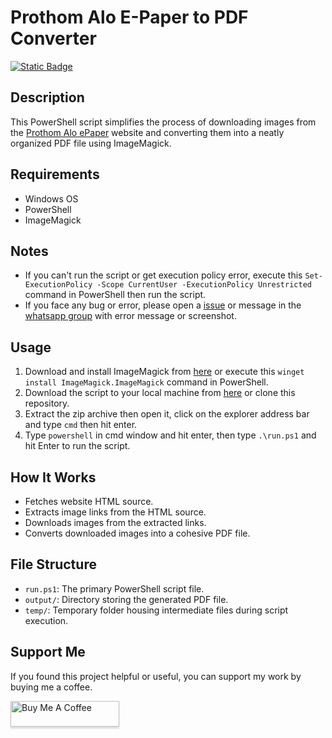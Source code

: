 # Prothom Alo E-Paper to PDF Converter

[![Static Badge](https://img.shields.io/badge/Join%20WhatsApp%20Group-Readers%20Club-green)](https://chat.whatsapp.com/KW3F0rKTYkQB0b8pWEba7u)

## Description
This PowerShell script simplifies the process of downloading images from the [Prothom Alo ePaper](https://epaper.prothomalo.com/) website and converting them into a neatly organized PDF file using ImageMagick.

## Requirements
- Windows OS
- PowerShell
- ImageMagick

## Notes
- If you can't run the script or get execution policy error, execute this `Set-ExecutionPolicy -Scope CurrentUser -ExecutionPolicy Unrestricted` command in PowerShell then run the script.
- If you face any bug or error, please open a [issue](https://github.com/fahim0864/prothomalo-epaper2pdf/issues) or message in the [whatsapp group](https://chat.whatsapp.com/KW3F0rKTYkQB0b8pWEba7u) with error message or screenshot.

## Usage
1. Download and install ImageMagick from [here](https://imagemagick.org/script/download.php#windows) or execute this `winget install ImageMagick.ImageMagick` command in PowerShell.
2. Download the script to your local machine from [here](https://github.com/fahim-ahmed05/prothomalo-epaper2pdf/archive/refs/heads/main.zip) or clone this repository.
3. Extract the zip archive then open it, click on the explorer address bar and type `cmd` then hit enter.
4. Type `powershell` in cmd window and hit enter, then type `.\run.ps1` and hit Enter to run the script.

## How It Works
- Fetches website HTML source.
- Extracts image links from the HTML source.
- Downloads images from the extracted links.
- Converts downloaded images into a cohesive PDF file.

## File Structure
- `run.ps1`: The primary PowerShell script file.
- `output/`: Directory storing the generated PDF file.
- `temp/`: Temporary folder housing intermediate files during script execution.

## Support Me
If you found this project helpful or useful, you can support my work by buying me a coffee.

<a href="https://www.buymeacoffee.com/fahim.ahmed" target="_blank"><img src="https://www.buymeacoffee.com/assets/img/custom_images/orange_img.png" alt="Buy Me A Coffee" style="height: 41px !important;width: 174px !important;box-shadow: 0px 3px 2px 0px rgba(190, 190, 190, 0.5) !important;-webkit-box-shadow: 0px 3px 2px 0px rgba(190, 190, 190, 0.5) !important;" ></a>

